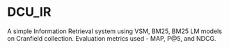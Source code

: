 # DCU_IR
A simple Information Retrieval system using VSM, BM25, BM25 LM models on Cranfield collection. Evaluation metrics used - MAP, P@5, and NDCG.
